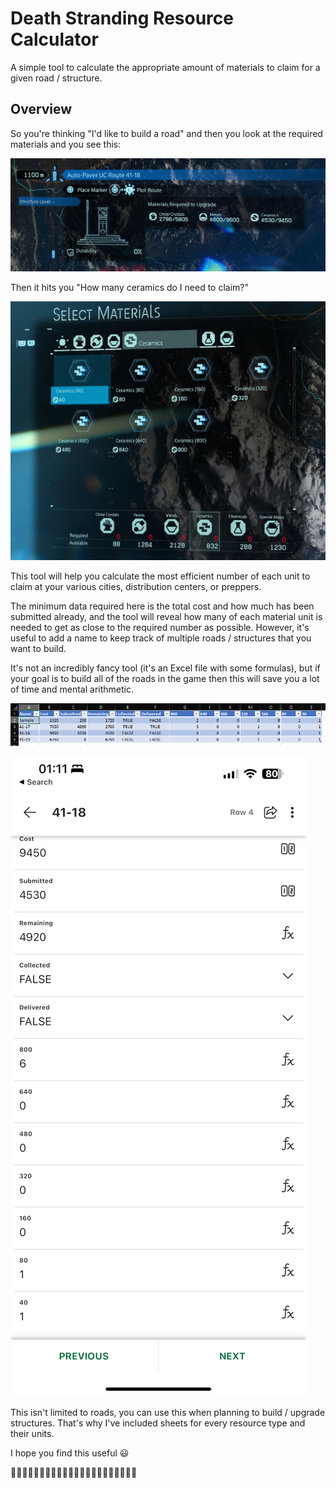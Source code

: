 # Death Stranding Resource Calculator
A simple tool to calculate the appropriate amount of materials to claim for a given road / structure.

## Overview
So you're thinking "I'd like to build a road" and then you look at the required materials and you see this:

![An Auto-Paver in need of materials!](/docs/img/AutoPaverSample.jpeg "An Auto-Paver in need of materials")

Then it hits you "How many ceramics do I need to claim?"

![Ceramics Breakdown!](/docs/img/CeramicsBreakdown.jpeg "Ceramics breakdown")

This tool will help you calculate the most efficient number of each unit to claim at your various cities, distribution centers, or preppers.

The minimum data required here is the total cost and how much has been submitted already, and the tool will reveal how many of each material unit is needed to get as close to the required number as possible. However, it's useful to add a name to keep track of multiple roads / structures that you want to build.

It's not an incredibly fancy tool (it's an Excel file with some formulas), but if your goal is to build all of the roads in the game then this will save you a lot of time and mental arithmetic.

![Excel Desktop View!](/docs/img/ExcelDesktopSample.png "Excel table")

![Excel Mobile!](/docs/img/ExcelMobileSample.png "Excel on mobile's card view")

This isn't limited to roads, you can use this when planning to build / upgrade structures. That's why I've included sheets for every resource type and their units.

I hope you find this useful 😃

👍🏻👍🏻👍🏻👍🏻👍🏻👍🏻👍🏻👍🏻👍🏻👍🏻👍🏻